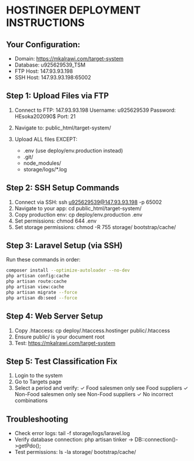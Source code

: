 # HOSTINGER DEPLOYMENT INSTRUCTIONS

## Your Configuration:
- Domain: https://mkalrawi.com/target-system
- Database: u925629539_TSM
- FTP Host: 147.93.93.198
- SSH Host: 147.93.93.198:65002

## Step 1: Upload Files via FTP
1. Connect to FTP: 147.93.93.198
   Username: u925629539
   Password: HEsoka202090$
   Port: 21

2. Navigate to: public_html/target-system/
3. Upload ALL files EXCEPT:
   - .env (use deploy/env.production instead)
   - .git/
   - node_modules/
   - storage/logs/*.log

## Step 2: SSH Setup Commands
1. Connect via SSH: ssh u925629539@147.93.93.198 -p 65002
2. Navigate to your app: cd public_html/target-system/
3. Copy production env: cp deploy/env.production .env
4. Set permissions: chmod 644 .env
5. Set storage permissions: chmod -R 755 storage/ bootstrap/cache/

## Step 3: Laravel Setup (via SSH)
Run these commands in order:
```bash
composer install --optimize-autoloader --no-dev
php artisan config:cache
php artisan route:cache
php artisan view:cache
php artisan migrate --force
php artisan db:seed --force
```

## Step 4: Web Server Setup
1. Copy .htaccess: cp deploy/.htaccess.hostinger public/.htaccess
2. Ensure public/ is your document root
3. Test: https://mkalrawi.com/target-system

## Step 5: Test Classification Fix
1. Login to the system
2. Go to Targets page
3. Select a period and verify:
   ✓ Food salesmen only see Food suppliers
   ✓ Non-Food salesmen only see Non-Food suppliers
   ✓ No incorrect combinations

## Troubleshooting
- Check error logs: tail -f storage/logs/laravel.log
- Verify database connection: php artisan tinker -> DB::connection()->getPdo();
- Test permissions: ls -la storage/ bootstrap/cache/